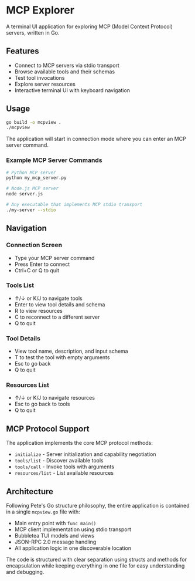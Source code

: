 # MCP Explorer

A terminal UI application for exploring MCP (Model Context Protocol) servers, written in Go.

## Features

- Connect to MCP servers via stdio transport
- Browse available tools and their schemas
- Test tool invocations
- Explore server resources
- Interactive terminal UI with keyboard navigation

## Usage

```bash
go build -o mcpview .
./mcpview
```

The application will start in connection mode where you can enter an MCP server command.

### Example MCP Server Commands

```bash
# Python MCP server
python my_mcp_server.py

# Node.js MCP server  
node server.js

# Any executable that implements MCP stdio transport
./my-server --stdio
```

## Navigation

### Connection Screen
- Type your MCP server command
- Press Enter to connect
- Ctrl+C or Q to quit

### Tools List
- ↑/↓ or K/J to navigate tools
- Enter to view tool details and schema
- R to view resources
- C to reconnect to a different server
- Q to quit

### Tool Details
- View tool name, description, and input schema
- T to test the tool with empty arguments
- Esc to go back
- Q to quit

### Resources List
- ↑/↓ or K/J to navigate resources
- Esc to go back to tools
- Q to quit

## MCP Protocol Support

The application implements the core MCP protocol methods:

- `initialize` - Server initialization and capability negotiation
- `tools/list` - Discover available tools
- `tools/call` - Invoke tools with arguments
- `resources/list` - List available resources

## Architecture

Following Pete's Go structure philosophy, the entire application is contained in a single `mcpview.go` file with:

- Main entry point with `func main()`
- MCP client implementation using stdio transport
- Bubbletea TUI models and views
- JSON-RPC 2.0 message handling
- All application logic in one discoverable location

The code is structured with clear separation using structs and methods for encapsulation while keeping everything in one file for easy understanding and debugging.